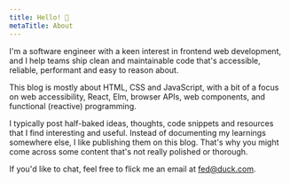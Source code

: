 ```yaml
---
title: Hello! 👋
metaTitle: About
---
```


I'm a software engineer with a keen interest in frontend web development, and I help teams ship clean and maintainable code that's
accessible, reliable, performant and easy to reason about.

This blog is mostly about HTML, CSS and JavaScript, with a bit of a focus on web accessibility, React, Elm, browser APIs, web components,
and functional (reactive) programming.

I typically post half-baked ideas, thoughts, code snippets and resources that I find interesting and useful. Instead of documenting my
learnings somewhere else, I like publishing them on this blog. That's why you might come across some content that's not really polished or
thorough.

If you'd like to chat, feel free to flick me an email at [fed@duck.com](mailto:fed@duck.com).
